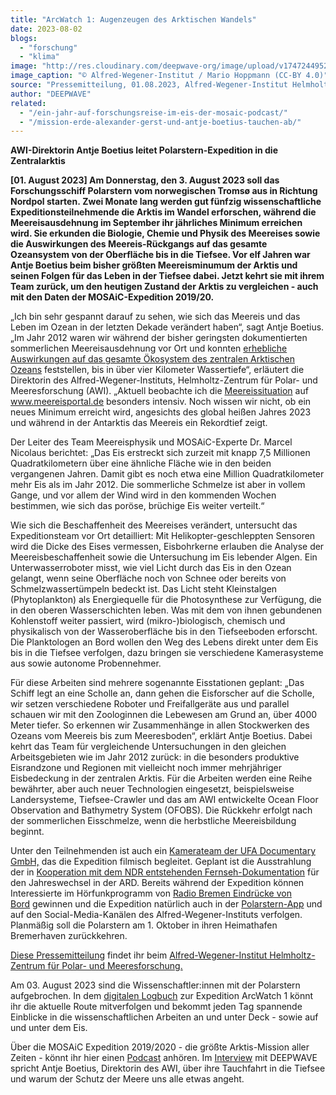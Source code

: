 ```yaml
---
title: "ArcWatch 1: Augenzeugen des Arktischen Wandels"
date: 2023-08-02
blogs: 
  - "forschung"
  - "klima"
image: "http://res.cloudinary.com/deepwave-org/image/upload/v1747244952/deepwave.org/20150913_PS94_Arktis_079_MHoppmann-scaled.jpg"
image_caption: "© Alfred-Wegener-Institut / Mario Hoppmann (CC-BY 4.0)"
source: "Pressemitteilung, 01.08.2023, Alfred-Wegener-Institut Helmholtz-Zentrum für Polar- und Meeresforschung"
author: "DEEPWAVE"
related: 
  - "/ein-jahr-auf-forschungsreise-im-eis-der-mosaic-podcast/"
  - "/mission-erde-alexander-gerst-und-antje-boetius-tauchen-ab/"
---
```


**AWI-Direktorin Antje Boetius leitet Polarstern-Expedition in die Zentralarktis**

**\[01. August 2023\] Am Donnerstag, den 3. August 2023 soll das Forschungsschiff Polarstern vom norwegischen Tromsø aus in Richtung Nordpol starten. Zwei Monate lang werden gut fünfzig wissenschaftliche Expeditionsteilnehmende die Arktis im Wandel erforschen, während die Meereisausdehnung im September ihr jährliches Minimum erreichen wird. Sie erkunden die Biologie, Chemie und Physik des Meereises sowie die Auswirkungen des Meereis-Rückgangs auf das gesamte Ozeansystem von der Oberfläche bis in die Tiefsee. Vor elf Jahren war Antje Boetius beim bisher größten Meereisminumum der Arktis und seinen Folgen für das Leben in der Tiefsee dabei. Jetzt kehrt sie mit ihrem Team zurück, um den heutigen Zustand der Arktis zu vergleichen - auch mit den Daten der MOSAiC-Expedition 2019/20.**

„Ich bin sehr gespannt darauf zu sehen, wie sich das Meereis und das Leben im Ozean in der letzten Dekade verändert haben“, sagt Antje Boetius. „Im Jahr 2012 waren wir während der bisher geringsten dokumentierten sommerlichen Meereisausdehnung vor Ort und konnten [erhebliche Auswirkungen auf das gesamte Ökosystem des zentralen Arktischen Ozeans](https://www.awi.de/ueber-uns/service/presse/presse-detailansicht/studie-in-fachzeitschrift-science-ueberraschend-schnelle-veraenderungen-des-arktischen-oekosystems-bis-in-die-tiefsee-waehrend-des-eisminimums-im-sommer-2012.html) feststellen, bis in über vier Kilometer Wassertiefe“, erläutert die Direktorin des Alfred-Wegener-Instituts, Helmholtz-Zentrum für Polar- und Meeresforschung (AWI). „Aktuell beobachte ich die [Meereissituation](https://www.meereisportal.de/interaktive-grafik-meereisausdehnung) auf www.meereisportal.de besonders intensiv. Noch wissen wir nicht, ob ein neues Minimum erreicht wird, angesichts des global heißen Jahres 2023 und während in der Antarktis das Meereis ein Rekordtief zeigt.

Der Leiter des Team Meereisphysik und MOSAiC-Experte Dr. Marcel Nicolaus berichtet: „Das Eis erstreckt sich zurzeit mit knapp 7,5 Millionen Quadratkilometern über eine ähnliche Fläche wie in den beiden vergangenen Jahren. Damit gibt es noch etwa eine Million Quadratkilometer mehr Eis als im Jahr 2012. Die sommerliche Schmelze ist aber in vollem Gange, und vor allem der Wind wird in den kommenden Wochen bestimmen, wie sich das poröse, brüchige Eis weiter verteilt.“

Wie sich die Beschaffenheit des Meereises verändert, untersucht das Expeditionsteam vor Ort detailliert: Mit Helikopter-geschleppten Sensoren wird die Dicke des Eises vermessen, Eisbohrkerne erlauben die Analyse der Meereisbeschaffenheit sowie die Untersuchung im Eis lebender Algen. Ein Unterwasserroboter misst, wie viel Licht durch das Eis in den Ozean gelangt, wenn seine Oberfläche noch von Schnee oder bereits von Schmelzwassertümpeln bedeckt ist. Das Licht steht Kleinstalgen (Phytoplankton) als Energiequelle für die Photosynthese zur Verfügung, die in den oberen Wasserschichten leben. Was mit dem von ihnen gebundenen Kohlenstoff weiter passiert, wird (mikro-)biologisch, chemisch und physikalisch von der Wasseroberfläche bis in den Tiefseeboden erforscht. Die Planktologen an Bord wollen den Weg des Lebens direkt unter dem Eis bis in die Tiefsee verfolgen, dazu bringen sie verschiedene Kamerasysteme aus sowie autonome Probennehmer.

Für diese Arbeiten sind mehrere sogenannte Eisstationen geplant: „Das Schiff legt an eine Scholle an, dann gehen die Eisforscher auf die Scholle, wir setzen verschiedene Roboter und Freifallgeräte aus und parallel schauen wir mit den Zoologinnen die Lebewesen am Grund an, über 4000 Meter tiefer. So erkennen wir Zusammenhänge in allen Stockwerken des Ozeans vom Meereis bis zum Meeresboden“, erklärt Antje Boetius. Dabei kehrt das Team für vergleichende Untersuchungen in den gleichen Arbeitsgebieten wie im Jahr 2012 zurück: in die besonders produktive Eisrandzone und Regionen mit vielleicht noch immer mehrjähriger Eisbedeckung in der zentralen Arktis. Für die Arbeiten werden eine Reihe bewährter, aber auch neuer Technologien eingesetzt, beispielsweise Landersysteme, Tiefsee-Crawler und das am AWI entwickelte Ocean Floor Observation and Bathymetry System (OFOBS). Die Rückkehr erfolgt nach der sommerlichen Eisschmelze, wenn die herbstliche Meereisbildung beginnt.

Unter den Teilnehmenden ist auch ein [Kamerateam der UFA Documentary GmbH,](https://www.ufa.de/presse/ufa-documentary-begleitet-exklusiv-die-expedition-arcwatch-und-produziert-fortsetzung-der-preisgekroenten-ufa-show-factual-doku-arctic-drift) das die Expedition filmisch begleitet. Geplant ist die Ausstrahlung der in [Kooperation mit dem NDR entstehenden Fernseh-Dokumentation](https://www.ndr.de/der_ndr/presse/mitteilungen/Spektakulaere-Reise-durchs-Nordpolarmeer-Drehstart-fuer-ARD-Dokumentation-ArcWatch-Hoffnung-im-Eis-AT-,pressemeldungndr24042.html) für den Jahreswechsel in der ARD. Bereits während der Expedition können Interessierte im Hörfunkprogramm von [Radio Bremen Eindrücke von Bord](https://www.bremenzwei.de/themen/tagebuch-polarstern-antje-boetius-100.html) gewinnen und die Expedition natürlich auch in der [Polarstern-App](https://follow-polarstern.awi.de/) und auf den Social-Media-Kanälen des Alfred-Wegener-Instituts verfolgen. Planmäßig soll die Polarstern am 1. Oktober in ihren Heimathafen Bremerhaven zurückkehren.

[Diese Pressemitteilung](https://www.awi.de/ueber-uns/service/presse/presse-detailansicht/augenzeugen-des-arktischen-wandels.html) findet ihr beim [Alfred-Wegener-Institut Helmholtz-Zentrum für Polar- und Meeresforschung.](https://www.awi.de/)

Am 03. August 2023 sind die Wissenschaftler:innen mit der Polarstern aufgebrochen. In dem [digitalen Logbuch](https://follow-polarstern.awi.de/) zur Expedition ArcWatch 1 könnt ihr die aktuelle Route mitverfolgen und bekommt jeden Tag spannende Einblicke in die wissenschaftlichen Arbeiten an und unter Deck - sowie auf und unter dem Eis.

Über die MOSAiC Expedition 2019/2020 - die größte Arktis-Mission aller Zeiten - könnt ihr hier einen [Podcast](https://www.deepwave.org/ein-jahr-auf-forschungsreise-im-eis-der-mosaic-podcast/) anhören. Im [Interview](https://www.deepwave.org/mission-erde-alexander-gerst-und-antje-boetius-tauchen-ab/) mit DEEPWAVE spricht Antje Boetius, Direktorin des AWI, über ihre Tauchfahrt in die Tiefsee und warum der Schutz der Meere uns alle etwas angeht.
